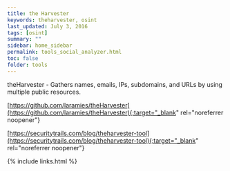 ```yaml
---
title: the Harvester
keywords: theharvester, osint
last_updated: July 3, 2016
tags: [osint] 
summary: ""
sidebar: home_sidebar
permalink: tools_social_analyzer.html
toc: false
folder: tools
---
```


theHarvester - Gathers names, emails, IPs, subdomains, and URLs by using multiple public resources.

[https://github.com/laramies/theHarvester](https://github.com/laramies/theHarvester){:target="_blank" rel="noreferrer noopener"}

[https://securitytrails.com/blog/theharvester-tool](https://securitytrails.com/blog/theharvester-tool){:target="_blank" rel="noreferrer noopener"}

{% include links.html %}

